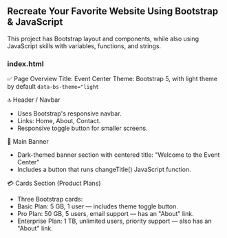 ## Recreate Your Favorite Website Using Bootstrap & JavaScript

This project has Bootstrap layout and components, while also using JavaScript skills with variables, functions, and strings.

### index.html
✅ Page Overview
Title: Event Center
Theme: Bootstrap 5, with light theme by default ```data-bs-theme="light```

🔝 Header / Navbar
- Uses Bootstrap's responsive navbar.
- Links: Home, About, Contact.
- Responsive toggle button for smaller screens.

🎉 Main Banner
- Dark-themed banner section with centered title: "Welcome to the Event Center"
- Includes a button that runs changeTitle() JavaScript function.

💳 Cards Section (Product Plans)
- Three Bootstrap cards:
- Basic Plan: 5 GB, 1 user — includes theme toggle button.
- Pro Plan: 50 GB, 5 users, email support — has an "About" link.
- Enterprise Plan: 1 TB, unlimited users, priority support — also has an "About" link.
